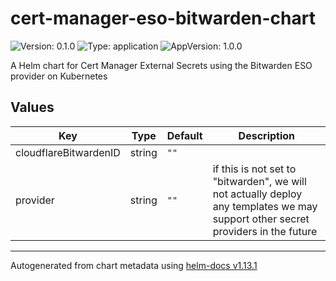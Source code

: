 # cert-manager-eso-bitwarden-chart

![Version: 0.1.0](https://img.shields.io/badge/Version-0.1.0-informational?style=flat-square) ![Type: application](https://img.shields.io/badge/Type-application-informational?style=flat-square) ![AppVersion: 1.0.0](https://img.shields.io/badge/AppVersion-1.0.0-informational?style=flat-square)

A Helm chart for Cert Manager External Secrets using the Bitwarden ESO provider on Kubernetes

## Values

| Key | Type | Default | Description |
|-----|------|---------|-------------|
| cloudflareBitwardenID | string | `""` |  |
| provider | string | `""` | if this is not set to "bitwarden", we will not actually deploy any templates we may support other secret providers in the future |

----------------------------------------------
Autogenerated from chart metadata using [helm-docs v1.13.1](https://github.com/norwoodj/helm-docs/releases/v1.13.1)
